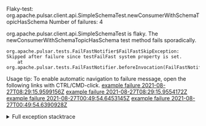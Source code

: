         
Flaky-test: org.apache.pulsar.client.api.SimpleSchemaTest.newConsumerWithSchemaTopicHasSchema
Number of failures: 4

org.apache.pulsar.client.api.SimpleSchemaTest is flaky. The newConsumerWithSchemaTopicHasSchema test method fails sporadically.

```
org.apache.pulsar.tests.FailFastNotifier$FailFastSkipException: Skipped after failure since testFailFast system property is set.
	at org.apache.pulsar.tests.FailFastNotifier.beforeInvocation(FailFastNotifier.java:88)

```

Usage tip: To enable automatic navigation to failure message, open the following links with CTRL/CMD-click.
[example failure 2021-08-27T08:29:15.9599156Z](https://github.com/apache/pulsar/runs/3441181143?check_suite_focus=true#step:9:1014)
[example failure 2021-08-27T08:29:15.9554172Z](https://github.com/apache/pulsar/runs/3441181143?check_suite_focus=true#step:9:1010)
[example failure 2021-08-27T00:49:54.6453145Z](https://github.com/apache/pulsar/runs/3438608157?check_suite_focus=true#step:9:1010)
[example failure 2021-08-27T00:49:54.6390928Z](https://github.com/apache/pulsar/runs/3438608157?check_suite_focus=true#step:9:1006)


<details>
<summary>Full exception stacktrace</summary>
<code><pre>
org.apache.pulsar.tests.FailFastNotifier$FailFastSkipException: Skipped after failure since testFailFast system property is set.
	at org.apache.pulsar.tests.FailFastNotifier.beforeInvocation(FailFastNotifier.java:88)

</pre></code>
</details>

